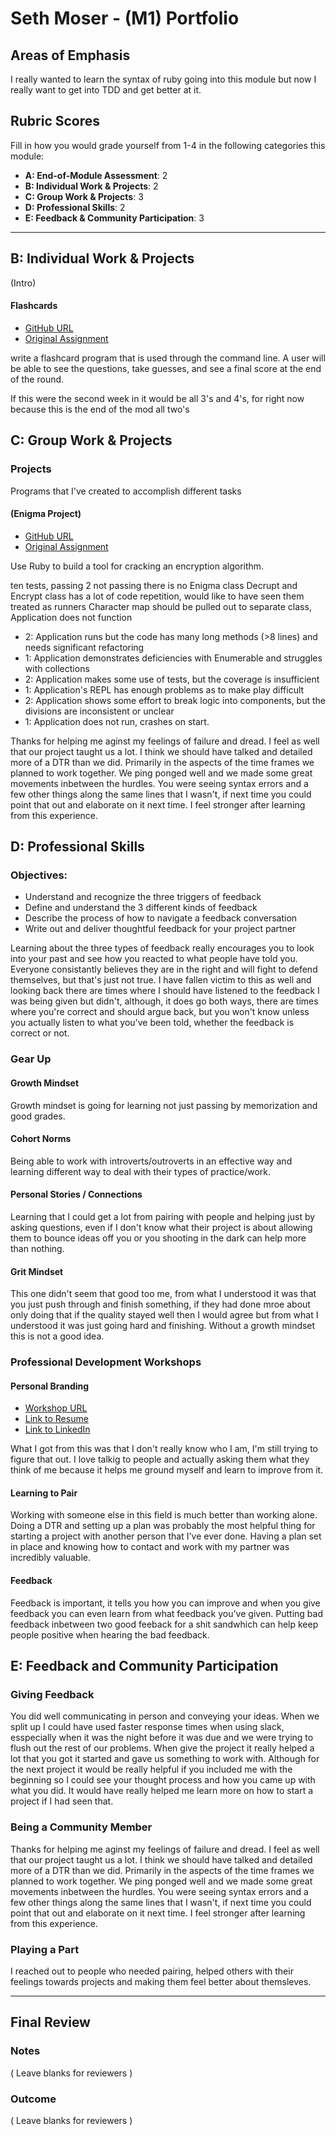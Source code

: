 # Seth Moser - (M1) Portfolio

## Areas of Emphasis

I really wanted to learn the syntax of ruby going into this module but now I really want to get into TDD and get better at it.

## Rubric Scores

Fill in how you would grade yourself from 1-4 in the following categories this module:

* **A: End-of-Module Assessment**: 2
* **B: Individual Work & Projects**: 2
* **C: Group Work & Projects**: 3
* **D: Professional Skills**: 2
* **E: Feedback & Community Participation**: 3

-----------------------

## B: Individual Work & Projects

(Intro)

#### Flashcards

* [GitHub URL](https://github.com/themenintights/flashcards)
* [Original Assignment](https://github.com/turingschool/curriculum/blob/master/source/projects/flashcards.markdown)

write a flashcard program that is used through the command line. A user will be able to see the questions, take guesses, and see a final score at the end of the round.

If this were the second week in it would be all 3's and 4's, for right now because this is the end of the mod all two's

## C: Group Work & Projects

### Projects

Programs that I've created to accomplish different tasks

#### (Enigma Project)

* [GitHub URL](https://github.com/themenintights/battleship)
* [Original Assignment](https://github.com/turingschool/curriculum/blob/master/source/projects/battleship.markdown)

Use Ruby to build a tool for cracking an encryption algorithm.

ten tests, passing 2 not passing
there is no Enigma class
Decrupt and Encrypt class has a lot of code repetition, would like to have seen them treated as runners
Character map should be pulled out to separate class,
Application does not function

* 2: Application runs but the code has many long methods (>8 lines) and needs significant refactoring
* 1: Application demonstrates deficiencies with Enumerable and struggles with collections
* 2: Application makes some use of tests, but the coverage is insufficient
* 1: Application's REPL has enough problems as to make play difficult
* 2: Application shows some effort to break logic into components, but the divisions are inconsistent or unclear
* 1: Application does not run, crashes on start.

Thanks for helping me aginst my feelings of failure and dread.  I feel as well that our project taught us a lot.
  I think we should have talked and detailed more of a DTR than we did.  Primarily in the aspects of the time frames we planned
  to work together.  We ping ponged well and we made some great movements inbetween the hurdles.  You were seeing syntax errors 
  and a few other things along the same lines that I wasn't, if next time you could point that out and elaborate on it next time.
  I feel stronger after learning from this experience.

## D: Professional Skills
### Objectives:

* Understand and recognize the three triggers of feedback
* Define and understand the 3 different kinds of feedback
* Describe the process of how to navigate a feedback conversation
* Write out and deliver thoughtful feedback for your project partner

Learning about the three types of feedback really encourages you to look into your past and see how you reacted to what people have told you. Everyone consistantly believes they are in the right and will fight to defend themselves, but that's just not true. I have fallen victim to this as well and looking back there are times where I should have listened to the feedback I was being given but didn't, although, it does go both ways, there are times where you're correct and should argue back, but you won't know unless you actually listen to what you've been told, whether the feedback is correct or not.

### Gear Up
#### Growth Mindset
Growth mindset is going for learning not just passing by memorization and good grades.
#### Cohort Norms
Being able to work with introverts/outroverts in an effective way and learning different way to deal with their types of practice/work.
#### Personal Stories / Connections
Learning that I could get a lot from pairing with people and helping just by asking questions, even if I don't know what their project is about allowing them to bounce ideas off you or you shooting in the dark can help more than nothing.
#### Grit Mindset
This one didn't seem that good too me, from what I understood it was that you just push through and finish something, if they had done mroe about only doing that if the quality stayed well then I would agree but from what I understood it was just going hard and finishing. Without a growth mindset this is not a good idea.

### Professional Development Workshops
#### Personal Branding

* [Workshop URL](https://github.com/turingschool/professional_skills/blob/master/module_one/personal_branding_p1.md)
* [Link to Resume](https://resume.creddle.io/resume/ixw63ikpmhw)
* [Link to LinkedIn](https://www.linkedin.com/in/seth-moser-a84064134)

What I got from this was that I don't really know who I am, I'm still trying to figure that out. I love talkig to people and actually asking them what they think of me because it helps me ground myself and learn to improve from it.
#### Learning to Pair

Working with someone else in this field is much better than working alone. Doing a DTR and setting up a plan was probably the most helpful thing for starting a project with another person that I've ever done. Having a plan set in place and knowing how to contact and work with my partner was incredibly valuable.
#### Feedback

Feedback is important, it tells you how you can improve and when you give feedback you can even learn from what feedback you've given. Putting bad feedback inbetween two good feeback for a shit sandwhich can help keep people positive when hearing the bad feedback.

## E: Feedback and Community Participation

### Giving Feedback

You did well communicating in person and conveying your ideas. When we split up I could have used faster response times when using slack, esspecially when it was the night before it was due and we were trying to flush out the rest of our problems. When give the project it really helped a lot that you got it started and gave us something to work with. Although for the next project it would be really helpful if you included me with the beginning so I could see your thought process and how you came up with what you did. It would have really helped me learn more on how to start a project if I had seen that.

### Being a Community Member
  Thanks for helping me aginst my feelings of failure and dread.  I feel as well that our project taught us a lot.
  I think we should have talked and detailed more of a DTR than we did.  Primarily in the aspects of the time frames we planned
  to work together.  We ping ponged well and we made some great movements inbetween the hurdles.  You were seeing syntax errors 
  and a few other things along the same lines that I wasn't, if next time you could point that out and elaborate on it next time.
  I feel stronger after learning from this experience.

### Playing a Part
I reached out to people who needed pairing, helped others with their feelings towards projects and making them feel better about themsleves.

------------------

## Final Review

### Notes

( Leave blanks for reviewers )

### Outcome

( Leave blanks for reviewers )
